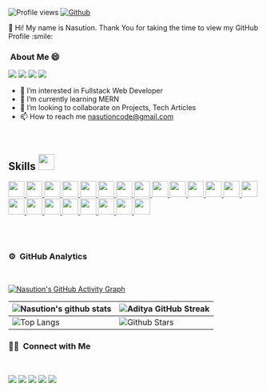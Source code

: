 ![Profile views](https://visitor-badge.glitch.me/badge?page_id=nascript)
[![Github](https://img.shields.io/github/followers/nascript?label=Follow&style=social)](https://github.com/nascript)
<br/>
<div size='20px'>👋 Hi! My name is Nasution. Thank You for taking the time to view my GitHub Profile :smile: 
</div>

### &nbsp;About Me :smile: 

<p align="left">
<img src="https://img.shields.io/badge/Age-22-green" />
  <img src="https://img.shields.io/badge/Focus-Web %20%26%20Mobile Developer-purple" />
  <img src="https://img.shields.io/badge/Lives-Indonesia-red" />
  <img src="https://img.shields.io/badge/Languages-English%20%26%20Indonesian-blue" />
</p>

- 👀 I’m interested in Fullstack Web Developer
- 🌱 I’m currently learning MERN
- 💞️ I’m looking to collaborate on Projects, Tech Articles
- 📫 How to reach me nasutioncode@gmail.com
<br/>

<h2> Skills <img src = "https://media2.giphy.com/media/QssGEmpkyEOhBCb7e1/giphy.gif?cid=ecf05e47a0n3gi1bfqntqmob8g9aid1oyj2wr3ds3mg700bl&rid=giphy.gif" width = 32px> </h2>
<a href= https://github.com/nascript?tab=repositories&q=&type=&language=css&sort= > <img width ='32px' src ='https://raw.githubusercontent.com/rahulbanerjee26/githubAboutMeGenerator/main/icons/css.svg'> </a>
<a href= https://github.com/nascript?tab=repositories&q=&type=&language=html&sort= > <img width ='32px' src ='https://raw.githubusercontent.com/rahulbanerjee26/githubAboutMeGenerator/main/icons/html.svg'> </a>
<a href= https://github.com/nascript?tab=repositories&q=&type=&language=javascript&sort= > <img width ='32px' src ='https://raw.githubusercontent.com/rahulbanerjee26/githubAboutMeGenerator/main/icons/javascript.svg'> </a>
<a href= https://github.com/nascript?tab=repositories&q=&type=&language=javascript&sort= > <img width ='32px' src ='https://raw.githubusercontent.com/rahulbanerjee26/githubAboutMeGenerator/main/icons/php.svg'> </a>
<a href= https://github.com/nascript?tab=repositories&q=&type=&language=javascript&sort= > <img width ='32px' src ='https://raw.githubusercontent.com/rahulbanerjee26/githubAboutMeGenerator/main/icons/codeigniter.svg'> </a>
<a href= https://github.com/nascript?tab=repositories&q=&type=&language=javascript&sort= > <img width ='32px' src ='https://raw.githubusercontent.com/rahulbanerjee26/githubAboutMeGenerator/main/icons/laravel.svg'> </a>
<a href= https://github.com/nascript?tab=repositories&q=&type=&language=javascript&sort= > <img width ='32px' src ='https://raw.githubusercontent.com/rahulbanerjee26/githubAboutMeGenerator/main/icons/mysql.svg'> </a>
<a href= https://github.com/nascript?tab=repositories&q=&type=&language=reactjs&sort= > <img width ='32px' src ='https://raw.githubusercontent.com/rahulbanerjee26/githubAboutMeGenerator/main/icons/reactjs.svg'> </a>
<a href= https://github.com/nascript?tab=repositories&q=&type=&language=reactjs&sort= > <img width ='32px' src ='https://raw.githubusercontent.com/rahulbanerjee26/githubAboutMeGenerator/main/icons/nextjs.svg'> </a>
<a href= https://github.com/nascript?tab=repositories&q=&type=&language=reactjs&sort= > <img width ='32px' src ='https://raw.githubusercontent.com/rahulbanerjee26/githubAboutMeGenerator/main/icons/express.svg'> </a>
<a href= https://github.com/nascript?tab=repositories&q=&type=&language=reactjs&sort= > <img width ='32px' src ='https://raw.githubusercontent.com/rahulbanerjee26/githubAboutMeGenerator/main/icons/nodejs.svg'> </a>
<a href= https://github.com/nascript?tab=repositories&q=&type=&language=reactjs&sort= > <img width ='32px' src ='https://raw.githubusercontent.com/rahulbanerjee26/githubAboutMeGenerator/main/icons/mongodb.svg'> </a>
<a href= https://github.com/nascript?tab=repositories&q=&type=&language=cpp&sort= > <img width ='32px' src ='https://raw.githubusercontent.com/rahulbanerjee26/githubAboutMeGenerator/main/icons/cpp.svg'> </a>
<a href= https://github.com/nascript?tab=repositories&q=&type=&language=android&sort= > <img width ='32px' src ='https://raw.githubusercontent.com/rahulbanerjee26/githubAboutMeGenerator/main/icons/android.svg'> </a>
<a href= https://github.com/nascript?tab=repositories&q=&type=&language=java&sort= > <img width ='32px' src ='https://raw.githubusercontent.com/rahulbanerjee26/githubAboutMeGenerator/main/icons/java.svg'> </a>
<a href= https://github.com/nascript?tab=repositories&q=&type=&language=flutter&sort= > <img width ='32px' src ='https://raw.githubusercontent.com/rahulbanerjee26/githubAboutMeGenerator/main/icons/flutter.svg'> </a>
<a href= https://github.com/nascript?tab=repositories&q=&type=&language=firebase&sort= > <img width ='32px' src ='https://raw.githubusercontent.com/rahulbanerjee26/githubAboutMeGenerator/main/icons/firebase.svg'> </a>
<a href= https://github.com/nascript?tab=repositories&q=&type=&language=graphql&sort= > <img width ='32px' src ='https://raw.githubusercontent.com/rahulbanerjee26/githubAboutMeGenerator/main/icons/graphql.svg'> </a>
<a href= https://github.com/nascript?tab=repositories&q=&type=&language=react&sort= > <img width ='32px' src ='https://raw.githubusercontent.com/rahulbanerjee26/githubAboutMeGenerator/main/icons/redux.svg'> </a>
<a href= https://github.com/nascript?tab=repositories&q=&type=&language=typescript&sort= > <img width ='32px' src ='https://raw.githubusercontent.com/rahulbanerjee26/githubAboutMeGenerator/main/icons/typescript.svg'> </a>
<a href= https://github.com/nascript?tab=repositories&q=&type=&language=typescript&sort= > <img width ='32px' src ='https://raw.githubusercontent.com/rahulbanerjee26/githubAboutMeGenerator/main/icons/jest.svg'> </a>
<a href= https://github.com/nascript?tab=repositories&q=&type=&language=typescript&sort= > <img width ='32px' src ='https://raw.githubusercontent.com/rahulbanerjee26/githubAboutMeGenerator/main/icons/tailwind.svg'> </a>


<br/><br/>
### ⚙️ &nbsp;GitHub Analytics
<br/>

[![Nasution's GitHub Activity Graph](https://activity-graph.herokuapp.com/graph?username=nascript&theme=tokyonight)](https://git.io/praveenscience)

| ![Nasution's github stats](https://github-readme-stats.vercel.app/api?username=nascript&show_icons=true&theme=tokyonight) | ![Aditya GitHub Streak](https://github-readme-streak-stats.herokuapp.com/?user=nascript&theme=tokyonight) |
| --- | --- |
| ![Top Langs](https://github-readme-stats.vercel.app/api/top-langs/?username=nasutioncode&theme=tokyonight) | ![Github Stars](https://github-readme-stats.vercel.app/api?username=nascript&show_icons=true&locale=en&count_private=true&hide_rank=true&custom_title=My%20GitHub%20Stats&disable_animations=true&theme=tokyonight) |


### 🤝🏻 &nbsp;Connect with Me
<br/>
<p align="left">
<a href="https://www.nascodefy.com"><img src="https://img.shields.io/badge/-nascodefy.com-3423A6?style=flat&logo=Google-Chrome&logoColor=white"/></a>
<a href="www.linkedin.com/in/nasutioncode"><img src="https://img.shields.io/badge/-Nasution-0077B5?style=flat&logo=Linkedin&logoColor=white"/></a>
<a href="mailto:nasutioncode@gmail.com"><img src="https://img.shields.io/badge/-nasutioncode@gmail.com-D14836?style=flat&logo=Gmail&logoColor=white"/></a>
<a href="https://instagram.com/ig.nasution"><img src="https://img.shields.io/badge/-@ig.nasution-E4405F?style=flat&logo=Instagram&logoColor=white"/></a>
<a href="https://facebook.com/fb.nas"><img src="https://img.shields.io/badge/-@nasution-1877F2?style=flat&logo=Facebook&logoColor=white"/></a>
</p>
